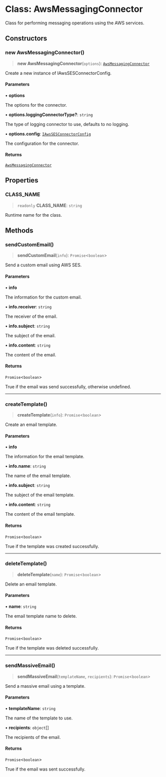 # Class: AwsMessagingConnector

Class for performing messaging operations using the AWS services.

## Constructors

### new AwsMessagingConnector()

> **new AwsMessagingConnector**(`options`): [`AwsMessagingConnector`](AwsMessagingConnector.md)

Create a new instance of IAwsSESConnectorConfig.

#### Parameters

• **options**

The options for the connector.

• **options.loggingConnectorType?**: `string`

The type of logging connector to use, defaults to no logging.

• **options.config**: [`IAwsSESConnectorConfig`](../interfaces/IAwsSESConnectorConfig.md)

The configuration for the connector.

#### Returns

[`AwsMessagingConnector`](AwsMessagingConnector.md)

## Properties

### CLASS\_NAME

> `readonly` **CLASS\_NAME**: `string`

Runtime name for the class.

## Methods

### sendCustomEmail()

> **sendCustomEmail**(`info`): `Promise`\<`boolean`\>

Send a custom email using AWS SES.

#### Parameters

• **info**

The information for the custom email.

• **info.receiver**: `string`

The receiver of the email.

• **info.subject**: `string`

The subject of the email.

• **info.content**: `string`

The content of the email.

#### Returns

`Promise`\<`boolean`\>

True if the email was send successfully, otherwise undefined.

***

### createTemplate()

> **createTemplate**(`info`): `Promise`\<`boolean`\>

Create an email template.

#### Parameters

• **info**

The information for the email template.

• **info.name**: `string`

The name of the email template.

• **info.subject**: `string`

The subject of the email template.

• **info.content**: `string`

The content of the email template.

#### Returns

`Promise`\<`boolean`\>

True if the template was created successfully.

***

### deleteTemplate()

> **deleteTemplate**(`name`): `Promise`\<`boolean`\>

Delete an email template.

#### Parameters

• **name**: `string`

The email template name to delete.

#### Returns

`Promise`\<`boolean`\>

True if the template was deleted successfully.

***

### sendMassiveEmail()

> **sendMassiveEmail**(`templateName`, `recipients`): `Promise`\<`boolean`\>

Send a massive email using a template.

#### Parameters

• **templateName**: `string`

The name of the template to use.

• **recipients**: `object`[]

The recipients of the email.

#### Returns

`Promise`\<`boolean`\>

True if the email was sent successfully.
